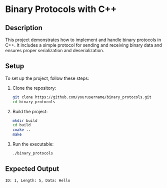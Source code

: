 # Binary Protocols with C++

## Description
This project demonstrates how to implement and handle binary protocols in C++. It includes a simple protocol for sending and receiving binary data and ensures proper serialization and deserialization.

## Setup
To set up the project, follow these steps:

1. Clone the repository:
    ```bash
    git clone https://github.com/yourusername/binary_protocols.git
    cd binary_protocols
    ```

2. Build the project:
    ```bash
    mkdir build
    cd build
    cmake ..
    make
    ```

3. Run the executable:
    ```bash
    ./binary_protocols
    ```

## Expected Output
    ID: 1, Length: 5, Data: Hello
